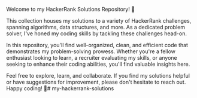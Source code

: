 Welcome to my HackerRank Solutions Repository! 🚀

This collection houses my solutions to a variety of HackerRank challenges, spanning algorithms, data structures, and more. As a dedicated problem solver, I've honed my coding skills by tackling these challenges head-on.

In this repository, you'll find well-organized, clean, and efficient code that demonstrates my problem-solving prowess. Whether you're a fellow enthusiast looking to learn, a recruiter evaluating my skills, or anyone seeking to enhance their coding abilities, you'll find valuable insights here.

Feel free to explore, learn, and collaborate. If you find my solutions helpful or have suggestions for improvement, please don't hesitate to reach out. Happy coding! 🌟# my-hackerrank-solutions
